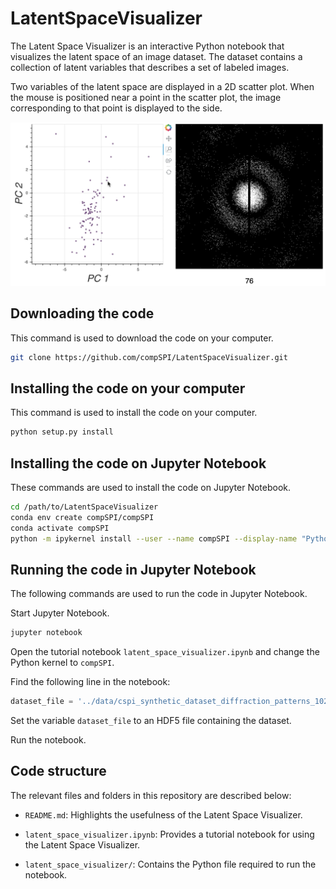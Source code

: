 # LatentSpaceVisualizer

The Latent Space Visualizer is an interactive Python notebook that visualizes the latent space of an image dataset. The dataset contains a collection of latent variables that describes a set of labeled images. 

Two variables of the latent space are displayed in a 2D scatter plot. When the mouse is positioned near a point in the scatter plot, the image corresponding to that point is displayed to the side.

<img src="figures/Figure1.png" />

## Downloading the code

This command is used to download the code on your computer.

```bash
git clone https://github.com/compSPI/LatentSpaceVisualizer.git
```

## Installing the code on your computer

This command is used to install the code on your computer.

```bash
python setup.py install
```

## Installing the code on Jupyter Notebook

These commands are used to install the code on Jupyter Notebook.

```bash
cd /path/to/LatentSpaceVisualizer
conda env create compSPI/compSPI
conda activate compSPI
python -m ipykernel install --user --name compSPI --display-name "Python (compSPI)"
```

## Running the code in Jupyter Notebook

The following commands are used to run the code in Jupyter Notebook.

Start Jupyter Notebook.

```bash
jupyter notebook 
```

Open the tutorial notebook ```latent_space_visualizer.ipynb``` and change the Python kernel to ```compSPI```.

Find the following line in the notebook:

```python
dataset_file = '../data/cspi_synthetic_dataset_diffraction_patterns_1024x1040.hdf5'
```

Set the variable ```dataset_file``` to an HDF5 file containing the dataset.

Run the notebook.

## Code structure

The relevant files and folders in this repository are described below:

- ```README.md```: Highlights the usefulness of the Latent Space Visualizer. 

- ```latent_space_visualizer.ipynb```:  Provides a tutorial notebook for using the Latent Space Visualizer.

- ```latent_space_visualizer/```: Contains the Python file required to run the notebook.
